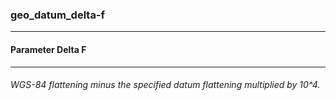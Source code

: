 ### geo_datum_delta-f



------
#### Parameter Delta F



------
###### WGS-84 flattening minus the specified datum flattening multiplied by 10^4.